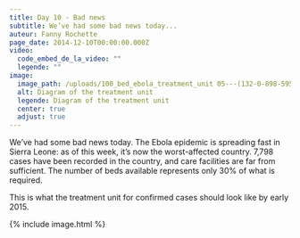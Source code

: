 ```yaml
---
title: Day 10 - Bad news
subtitle: We’ve had some bad news today...
auteur: Fanny Rochette
page_date: 2014-12-10T00:00:00.000Z
video:
  code_embed_de_la_video: ""
  legende: ""
image:
  image_path: /uploads/100_bed_ebola_treatment_unit 05---(132-0-898-595-800-530)---.jpg
  alt: Diagram of the treatment unit
  legende: Diagram of the treatment unit
  center: true
  adjust: true
---
```

We’ve had some bad news today. The Ebola epidemic is spreading fast in Sierra Leone: as of this week, it’s now the worst-affected country. 7,798 cases have been recorded in the country, and care facilities are far from sufficient. The number of beds available represents only 30% of what is required.

This is what the treatment unit for confirmed cases should look like by early 2015.

{% include image.html %}